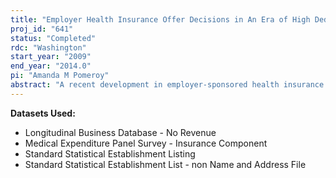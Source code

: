 ```yaml
---
title: "Employer Health Insurance Offer Decisions in An Era of High Deductible Plans"
proj_id: "641"
status: "Completed"
rdc: "Washington"
start_year: "2009"
end_year: "2014.0"
pi: "Amanda M Pomeroy"
abstract: "A recent development in employer-sponsored health insurance (ESI) is the introduction of consumer-directed health plans (CDHPs). These plans, which include health reimburse­ment arrangements (HRAs) and health savings accounts (HSAs), place more financial responsibil­ity for health care decisions in the hands of the consumer with the goal of controlling health care costs. This project studies ESI offers of insurance, including offers of CDHPs and other types of plans, the number of plans offered, cost sharing decisions, and how CDHPs affect the overall mix of plans offered. This study uses the Medical Expenditure Panel Survey Insurance Component (MEPS-IC), which provides details on health insurance plans offered by employers. Data are also collected on characteristics of the establishment and its workforce. To capture local market characteristics, the MEPS-IC data will be merged with external data sources including the Current Population Survey, Survey of Income and Program Participation, and Medical Expenditure Panel Survey- Household Component. This project will provide various benefits to the U.S. Census Bureau. The quality of the data will be better understood fol­lowing comparisons between estimates using the MEPS-IC and other sources of information on ESI, including the Kaiser/Health Research and Educational Trust Employer Health Benefits Survey and the Robert Wood Johnson Employer Health Insurance Survey. This study will also examine the quality of a longitudinal database created using the MEPS-IC, while also creating a supplemental longitudinal dataset using synthetic panel methodology. This project will create two new measures for the MEPS-IC: (1) a predicted premium for non-offering establishments, and (2) a quantity-adjusted premium for each health insurance plan type (e.g., health maintenance organization or any provider plan). Finally, this research will produce a number of new estimates using these newly created measures and merged data, including estimates of ESI offers using the predicted premium information, CDHP offers, number of plans offered, and cost sharing."
---
```


**Datasets Used:**

  - Longitudinal Business Database - No Revenue 
  - Medical Expenditure Panel Survey - Insurance Component 
  - Standard Statistical Establishment Listing 
  - Standard Statistical Establishment List - non Name and Address File 

